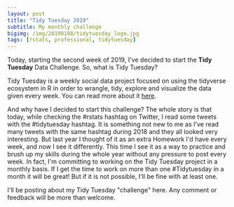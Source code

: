 ```yaml
---
layout: post
title: "Tidy Tuesday 2019"
subtitle: My monthly challenge
bigimg: /img/20190108/tidytuesday_logo.jpg
tags: [rstats, professional, tidytuesday]
---
```


Today, starting the second week of 2019, I've decided to start the **Tidy Tuesday** Data Challenge. So, what is Tidy Tuesday?

Tidy Tuesday is a weekly social data project focused on using the tidyverse ecosystem in R in order to wrangle, tidy, explore and visualize the data given every week. You can read more about it [here](https://github.com/rfordatascience/tidytuesday/blob/master/README.md).

And why have I decided to start this challenge? The whole story is that today, while checking the #rstats hashtag on Twitter, I read some tweets with the #tidytuesday hashtag. It is something not new to me as I've read many tweets with the same hashtag during 2018 and they all looked very interesting. But last year I thought of it as an extra Homework I'd have every week, and now I see it differently. This time I see it as a way to practice and brush up my skills during the whole year without any pressure to post every week. In fact, I'm committing to working on the Tidy Tuesday project in a monthly basis. If I get the time to work on more than one #Tidytuesday in a month it will be great! But if it is not possible, I'll be fine with at least one.

I'll be posting about my Tidy Tuesday "challenge" here. Any comment or feedback will be more than welcome.
